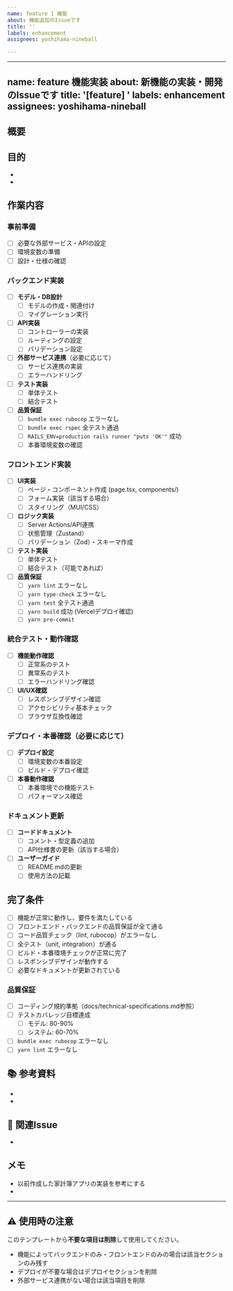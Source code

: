 ```yaml
---
name: feature 1 機能
about: 機能追加のIssueです
title: ''
labels: enhancement
assignees: yoshihama-nineball

---
```


---
name: feature 機能実装
about: 新機能の実装・開発のIssueです
title: '[feature] '
labels: enhancement
assignees: yoshihama-nineball
---

## 概要
<!-- 実装する機能の概要を記載 -->

## 目的
<!-- この機能を実装する理由・背景を記載 -->
- 
- 

## 作業内容

### 事前準備
- [ ] 必要な外部サービス・APIの設定
- [ ] 環境変数の準備
- [ ] 設計・仕様の確認

### バックエンド実装
- [ ] **モデル・DB設計**
  - [ ] モデルの作成・関連付け
  - [ ] マイグレーション実行
- [ ] **API実装**
  - [ ] コントローラーの実装
  - [ ] ルーティングの設定
  - [ ] バリデーション設定
- [ ] **外部サービス連携**（必要に応じて）
  - [ ] サービス連携の実装
  - [ ] エラーハンドリング
- [ ] **テスト実装**
  - [ ] 単体テスト
  - [ ] 結合テスト
- [ ] **品質保証**
  - [ ] `bundle exec rubocop` エラーなし
  - [ ] `bundle exec rspec` 全テスト通過
  - [ ] `RAILS_ENV=production rails runner "puts 'OK'"` 成功
  - [ ] 本番環境変数の確認

### フロントエンド実装
- [ ] **UI実装**
  - [ ] ページ・コンポーネント作成 (page.tsx, components/)
  - [ ] フォーム実装（該当する場合）
  - [ ] スタイリング（MUI/CSS）
- [ ] **ロジック実装**
  - [ ] Server Actions/API連携
  - [ ] 状態管理（Zustand）
  - [ ] バリデーション（Zod）・スキーマ作成
- [ ] **テスト実装**
  - [ ] 単体テスト
  - [ ] 結合テスト（可能であれば）
- [ ] **品質保証**
  - [ ] `yarn lint` エラーなし
  - [ ] `yarn type-check` エラーなし
  - [ ] `yarn test` 全テスト通過
  - [ ] `yarn build` 成功 (Vercelデプロイ確認)
  - [ ] `yarn pre-commit `

### 統合テスト・動作確認
- [ ] **機能動作確認**
  - [ ] 正常系のテスト
  - [ ] 異常系のテスト
  - [ ] エラーハンドリング確認
- [ ] **UI/UX確認**
  - [ ] レスポンシブデザイン確認
  - [ ] アクセシビリティ基本チェック
  - [ ] ブラウザ互換性確認

### デプロイ・本番確認（必要に応じて）
- [ ] **デプロイ設定**
  - [ ] 環境変数の本番設定
  - [ ] ビルド・デプロイ確認
- [ ] **本番動作確認**
  - [ ] 本番環境での機能テスト
  - [ ] パフォーマンス確認

### ドキュメント更新
- [ ] **コードドキュメント**
  - [ ] コメント・型定義の追加
  - [ ] API仕様書の更新（該当する場合）
- [ ] **ユーザーガイド**
  - [ ] README.mdの更新
  - [ ] 使用方法の記載

## 完了条件
- [ ] 機能が正常に動作し、要件を満たしている
- [ ] フロントエンド・バックエンドの品質保証が全て通る
- [ ] コード品質チェック（lint, rubocop）がエラーなし
- [ ] 全テスト（unit, integration）が通る
- [ ] ビルド・本番環境チェックが正常に完了
- [ ] レスポンシブデザインが動作する
- [ ] 必要なドキュメントが更新されている

### 品質保証
- [ ] コーディング規約準拠（docs/technical-specifications.md参照）
- [ ] テストカバレッジ目標達成
  - [ ] モデル: 80-90%
  - [ ] システム: 60-70%
- [ ] `bundle exec rubocop` エラーなし
- [ ] `yarn lint` エラーなし

## 📚 参考資料
<!-- 実装に参考になる資料・ドキュメントのリンク -->
- 
- 

## 🔗 関連Issue
<!-- 関連するIssueがあれば記載 -->
- 

## メモ
<!-- 実装時の注意事項・参考情報など -->
- 以前作成した家計簿アプリの実装を参考にする
- 

---

## ⚠️ 使用時の注意
このテンプレートから**不要な項目は削除**して使用してください。
- 機能によってバックエンドのみ・フロントエンドのみの場合は該当セクションのみ残す
- デプロイが不要な場合はデプロイセクションを削除
- 外部サービス連携がない場合は該当項目を削除
